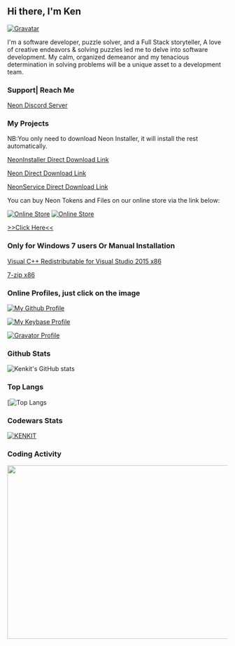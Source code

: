 ## Hi there, I'm Ken

[![Gravatar](https://www.gravatar.com/avatar/4cf219ac1c45d5b609ae3c4c6d2ff95c?s=200)](https://en.gravatar.com/kennedycheskaki1)

I'm a software developer, puzzle solver, and a Full Stack storyteller,  A love of creative endeavors & solving puzzles led me to delve into software development.  My calm, organized demeanor and my tenacious determination in solving problems will be a unique asset to a development team.

### Support| Reach Me
[Neon Discord Server](https://discord.gg/8G9p8XK4n8)

### My Projects
NB:You only need to download Neon Installer, it will install the rest automatically.

[NeonInstaller Direct Download Link](https://github.com/kenkit/neon_installer/releases/latest)

[Neon Direct Download Link](https://github.com/kenkit/neon/releases/latest)

[NeonService Direct Download Link](https://github.com/kenkit/neon_service/releases/latest)

You can buy Neon Tokens and Files on our online store via the link below:

[![Online Store](https://i.imgur.com/Y0hDOKS.png)](https://store.deaddevice.com/)
[![Online Store](https://i.imgur.com/IJBOTsJ.png)](https://store.deaddevice.com/)

[>>Click Here<<](https://store.deaddevice.com/)

### Only for Windows 7 users Or Manual Installation

[Visual C++ Redistributable for Visual Studio 2015 x86](https://www.microsoft.com/en-us/download/details.aspx?id=48145)

[7-zip x86](https://www.7-zip.org/download.html)

### Online Profiles, just click on the image

[![My Github Profile](https://repository-images.githubusercontent.com/199973389/5af0d380-e599-11e9-9a4f-c50e3bbde951)](https://github.com/kenkit/)

[![My Keybase Profile](https://media-exp1.licdn.com/dms/image/C560BAQF8gk9zhALfhw/company-logo_200_200/0/1530817510701?e=2159024400&v=beta&t=1zL3X-CMnf7cCFs21vh_0yVFJTmTJHg7lma3lqvuZGE)](https://keybase.io/kenkit)

[![Gravator Profile](https://secure.gravatar.com/blavatar/ba513b2a98257a7e0428a4b663875aff?s=200)](https://en.gravatar.com/kennedycheskaki1)

### Github Stats
![Kenkit's GitHub stats](https://github-readme-stats.vercel.app/api?username=kenkit&show_icons=true&theme=radical)

### Top Langs
[![Top Langs](https://github-readme-stats.vercel.app/api/top-langs/?username=kenkit&theme=prussian&layout=compact)

### Codewars Stats
[![KENKIT](https://www.codewars.com/users/kenkit/badges/large)](https://www.codewars.com/users/kenkit)


### Coding Activity
<img src="https://wakatime.com/share/@Sage/248720b9-6ccd-4cf8-a45d-0801fa388c3b.svg"  width="528" height="396" />
